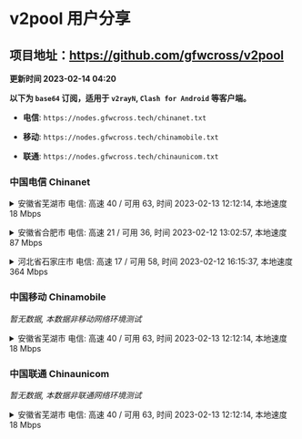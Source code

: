 # v2pool 用户分享
## 项目地址：<https://github.com/gfwcross/v2pool>
**更新时间 2023-02-14 04:20**


**以下为 `base64` 订阅，适用于 `v2rayN`, `Clash for Android` 等客户端。**

- **电信**: `https://nodes.gfwcross.tech/chinanet.txt`

- **移动**: `https://nodes.gfwcross.tech/chinamobile.txt`

- **联通**: `https://nodes.gfwcross.tech/chinaunicom.txt`


### 中国电信 Chinanet
<details><summary>安徽省芜湖市 电信: 高速 40 / 可用 63, 时间 2023-02-13 12:12:14, 本地速度 18 Mbps</summary><p>可用节点订阅：https://transfer.sh/VRhQfU/running.txt<br>高速节点订阅：https://transfer.sh/zgFYbe/good.txt<br>低延迟节点订阅：https://transfer.sh/snGQ7f/low_delay.txt</p></details>
<p></p><details><summary>安徽省合肥市 电信: 高速 21 / 可用 36, 时间 2023-02-12 13:02:57, 本地速度 87 Mbps</summary><p>可用节点订阅：https://transfer.sh/pJP2WW/running.txt<br>高速节点订阅：https://transfer.sh/IYchdd/good.txt<br>低延迟节点订阅：https://transfer.sh/CzpiHc/low_delay.txt</p></details>
<p></p><details><summary>河北省石家庄市 电信: 高速 17 / 可用 58, 时间 2023-02-12 16:15:37, 本地速度 364 Mbps</summary><p>可用节点订阅：https://transfer.sh/YFr9kq/running.txt<br>高速节点订阅：https://transfer.sh/lWSLb1/good.txt<br>低延迟节点订阅：https://transfer.sh/s3Pnxj/low_delay.txt</p></details>
<p></p>

### 中国移动 Chinamobile
<i>暂无数据, 本数据非移动网络环境测试</i>
<details><summary>安徽省芜湖市 电信: 高速 40 / 可用 63, 时间 2023-02-13 12:12:14, 本地速度 18 Mbps</summary><p>可用节点订阅：https://transfer.sh/VRhQfU/running.txt<br>高速节点订阅：https://transfer.sh/zgFYbe/good.txt<br>低延迟节点订阅：https://transfer.sh/snGQ7f/low_delay.txt</p></details>
<p></p>

### 中国联通 Chinaunicom
<i>暂无数据, 本数据非联通网络环境测试</i>
<details><summary>安徽省芜湖市 电信: 高速 40 / 可用 63, 时间 2023-02-13 12:12:14, 本地速度 18 Mbps</summary><p>可用节点订阅：https://transfer.sh/VRhQfU/running.txt<br>高速节点订阅：https://transfer.sh/zgFYbe/good.txt<br>低延迟节点订阅：https://transfer.sh/snGQ7f/low_delay.txt</p></details>
<p></p>